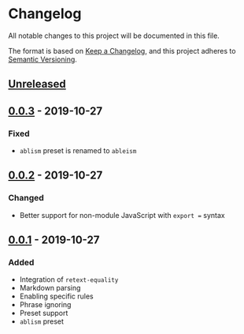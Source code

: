 # Changelog

All notable changes to this project will be documented in this file.

The format is based on [Keep a Changelog](https://keepachangelog.com/en/1.0.0/),
and this project adheres to
[Semantic Versioning](https://semver.org/spec/v2.0.0.html).

## [Unreleased]

## [0.0.3] - 2019-10-27

### Fixed

- `ablism` preset is renamed to `ableism`

## [0.0.2] - 2019-10-27

### Changed

- Better support for non-module JavaScript with `export =` syntax

## [0.0.1] - 2019-10-27

### Added

- Integration of `retext-equality`
- Markdown parsing
- Enabling specific rules
- Phrase ignoring
- Preset support
- `ablism` preset

[unreleased]: https://github.com/erbridge/reilly/compare/v0.0.3...HEAD
[0.0.3]: https://github.com/erbridge/reilly/compare/v0.0.2...v0.0.3
[0.0.2]: https://github.com/erbridge/reilly/compare/v0.0.1...v0.0.2
[0.0.1]: https://github.com/erbridge/reilly/releases/tag/v0.0.1
